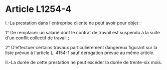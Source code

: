 # Article L1254-4

I.-La prestation dans l'entreprise cliente ne peut avoir pour objet : 

1° De remplacer un salarié dont le contrat de travail est suspendu à la suite d'un conflit collectif de travail ; 

2° D'effectuer certains travaux particulièrement dangereux figurant sur la liste prévue à l'article L. 4154-1 sauf dérogation prévue au même article. 

II.-La durée de cette prestation ne peut excéder la durée de trente-six mois.